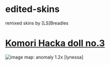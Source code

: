 # edited-skins
remixed skins by [LS]Breadles

# [Komori Hacka doll no.3](https://drive.google.com/u/0/uc?id=15ySq5V6lynqdtKJoHLfzM2f-rhenI_ZF&export=download)
![image](https://github.com/breadles5/edited-skins/assets/101068519/e854e466-036f-4a6c-899c-9b6043877845)
map: anomaly 1.2x [lynessa]
